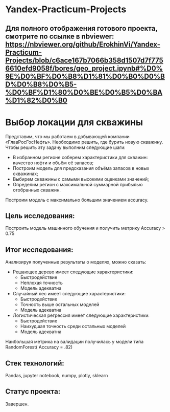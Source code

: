 # Yandex-Practicum-Projects
Для полного отображения готового проекта, смотрите по ссылке в nbviewer:
https://nbviewer.org/github/ErokhinVi/Yandex-Practicum-Projects/blob/c6ace167b7066b358d1507d7f7756610efd9058f/bores/geo_project.ipynb#%D0%9E%D0%BF%D0%B8%D1%81%D0%B0%D0%BD%D0%B8%D0%B5-%D0%BF%D1%80%D0%BE%D0%B5%D0%BA%D1%82%D0%B0
---
# Выбор локации для скважины

Представим, что мы работаем в добывающей компании «ГлавРосГосНефть». Необходимо решить, где бурить новую скважину.
Чтобы решить эту задачу выполним следующие шаги:
  - В избранном регионе соберем характеристики для скважин: качество нефти и объём её запасов;
  - Построим модель для предсказания объёма запасов в новых скважинах;
  - Выбирем скважины с самыми высокими оценками значений;
  - Определим регион с максимальной суммарной прибылью отобранных скважин.

Построим модель с максимально большим значением accuracy.

## Цель исследования:

Построить модель машинного обучения и получить метрику Accuracy > 0.75

## Итог исследования:

Анализируя полученные результаты о моделях, можно сказать:
- Решающее дерево имеет следующие характеристики:
     - Быстродействие
     - Неплохая точность
     - Модель адекватна
- Случайный лес имеет следующие характеристики:
     - Быстродействие
     - Точность выше остальных моделей
     - Модель адекватна
- Логистическая регрессия имеет следующие характеристики:
     - Быстродействие
     - Наихудшая точность среди остальных моделей
     - Модель адекватна

Наибольшая метрика на валидации получилась у модели типа RandomForest( Accuracy = .82)

## Стек технологий:

Pandas, jupyter notebook, numpy, plotly, sklearn

## Статус проекта:

Завершен.

